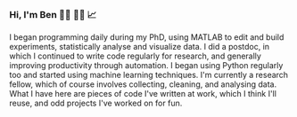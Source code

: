 ### Hi, I'm Ben :man_technologist:	:man_scientist: :chart_with_upwards_trend:

I began programming daily during my PhD, using MATLAB to edit and build experiments, statistically analyse and visualize data. I did a postdoc, in which I continued to write code regularly for research, and generally improving productivity through automation. I began using Python regularly too and started using machine learning techniques. I'm currently a research fellow, which of course involves collecting, cleaning, and analysing data. What I have here are pieces of code I've written at work, which I think I'll reuse, and odd projects I've worked on for fun.
